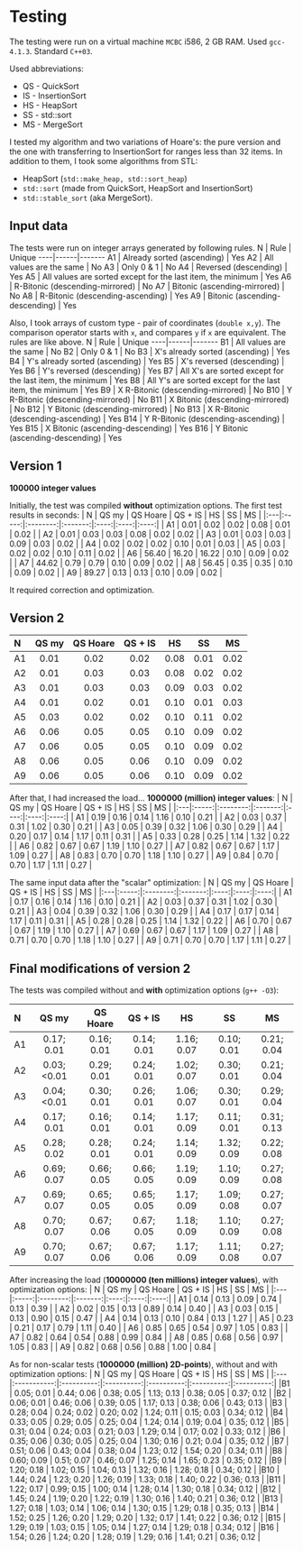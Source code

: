 # Testing
The testing were run on a virtual machine `MCBC` i586, 2 GB RAM.
Used `gcc-4.1.3`. Standard `C++03`.

Used abbreviations:
+ QS - QuickSort
+ IS - InsertionSort
+ HS - HeapSort
+ SS - std::sort
+ MS - MergeSort

I tested my algorithm and two variations of Hoare's: the pure version and the one with transferring to InsertionSort for ranges less than 32 items.
In addition to them, I took some algorithms from STL:
+ HeapSort (`std::make_heap, std::sort_heap`)
+ `std::sort` (made from QuickSort, HeapSort and InsertionSort)
+ `std::stable_sort` (aka MergeSort).

## Input data
The tests were run on integer arrays generated by following rules.
N   | Rule | Unique
----|------|-------
A1  | Already sorted (ascending) | Yes
A2  | All values are the same    | No
A3  | Only 0 & 1                 | No
A4  | Reversed (descending)      | Yes
A5  | All values are sorted except for the last item, the minimum | Yes
A6  | R-Bitonic (descending-mirrored)  | No
A7  | Bitonic (ascending-mirrored)     | No
A8  | R-Bitonic (descending-ascending) | Yes
A9  | Bitonic (ascending-descending)   | Yes

Also, I took arrays of custom type - pair of coordinates (`double x,y`).
The comparison operator starts with `x`, and compares `y` if `x` are equivalent. The rules are like above.
N   | Rule | Unique
----|------|-------
B1  | All values are the same        | No
B2  | Only 0 & 1                     | No
B3  | X's already sorted (ascending) | Yes
B4  | Y's already sorted (ascending) | Yes
B5  | X's reversed (descending)      | Yes
B6  | Y's reversed (descending)      | Yes
B7  | All X's are sorted except for the last item, the minimum | Yes
B8  | All Y's are sorted except for the last item, the minimum | Yes
B9  | X R-Bitonic (descending-mirrored)  | No
B10 | Y R-Bitonic (descending-mirrored)  | No
B11 | X Bitonic (descending-mirrored)    | No
B12 | Y Bitonic (descending-mirrored)    | No
B13 | X R-Bitonic (descending-ascending) | Yes
B14 | Y R-Bitonic (descending-ascending) | Yes
B15 | X Bitonic (ascending-descending)   | Yes
B16 | Y Bitonic (ascending-descending)   | Yes

## Version 1
**100000 integer values**

Initially, the test was compiled **without** optimization options.
The first test results in seconds:
| N  | QS my | QS Hoare | QS + IS |  HS  |  SS  |  MS  |
|:---|:-----:|:--------:|:-------:|:----:|:----:|:----:|
| A1 |  0.01 |    0.02  |   0.02  | 0.08 | 0.01 | 0.02 |
| A2 |  0.01 |    0.03  |   0.03  | 0.08 | 0.02 | 0.02 |
| A3 |  0.01 |    0.03  |   0.03  | 0.09 | 0.03 | 0.02 |
| A4 |  0.02 |    0.02  |   0.02  | 0.10 | 0.01 | 0.03 |
| A5 |  0.03 |    0.02  |   0.02  | 0.10 | 0.11 | 0.02 |
| A6 | 56.40 |   16.20  |  16.22  | 0.10 | 0.09 | 0.02 |
| A7 | 44.62 |    0.79  |   0.79  | 0.10 | 0.09 | 0.02 |
| A8 | 56.45 |    0.35  |   0.35  | 0.10 | 0.09 | 0.02 |
| A9 | 89.27 |    0.13  |   0.13  | 0.10 | 0.09 | 0.02 |

It required correction and optimization.

## Version 2

| N  | QS my | QS Hoare | QS + IS |  HS  |  SS  |  MS  |
|:---|:-----:|:--------:|:-------:|:----:|:----:|:----:|
| A1 |  0.01 |   0.02   |   0.02  | 0.08 | 0.01 | 0.02 |
| A2 |  0.01 |   0.03   |   0.03  | 0.08 | 0.02 | 0.02 |
| A3 |  0.01 |   0.03   |   0.03  | 0.09 | 0.03 | 0.02 |
| A4 |  0.01 |   0.02   |   0.01  | 0.10 | 0.01 | 0.03 |
| A5 |  0.03 |   0.02   |   0.02  | 0.10 | 0.11 | 0.02 |
| A6 |  0.06 |   0.05   |   0.05  | 0.10 | 0.09 | 0.02 |
| A7 |  0.06 |   0.05   |   0.05  | 0.10 | 0.09 | 0.02 |
| A8 |  0.06 |   0.05   |   0.06  | 0.10 | 0.09 | 0.02 |
| A9 |  0.06 |   0.05   |   0.06  | 0.10 | 0.09 | 0.02 |

After that, I had increased the load... **1000000 (million) integer values**:
| N  | QS my | QS Hoare | QS + IS |  HS  |  SS  |  MS  |
|:---|:-----:|:--------:|:-------:|:----:|:----:|:----:|
| A1 |  0.19 |   0.16   |   0.14  | 1.16 | 0.10 | 0.21 |
| A2 |  0.03 |   0.37   |   0.31  | 1.02 | 0.30 | 0.21 |
| A3 |  0.05 |   0.39   |   0.32  | 1.06 | 0.30 | 0.29 |
| A4 |  0.20 |   0.17   |   0.14  | 1.17 | 0.11 | 0.31 |
| A5 |  0.33 |   0.28   |   0.25  | 1.14 | 1.32 | 0.22 |
| A6 |  0.82 |   0.67   |   0.67  | 1.19 | 1.10 | 0.27 |
| A7 |  0.82 |   0.67   |   0.67  | 1.17 | 1.09 | 0.27 |
| A8 |  0.83 |   0.70   |   0.70  | 1.18 | 1.10 | 0.27 |
| A9 |  0.84 |   0.70   |   0.70  | 1.17 | 1.11 | 0.27 |

The same input data after the "scalar" optimization:
| N  | QS my | QS Hoare | QS + IS |  HS  |  SS  |  MS  |
|:---|:-----:|:--------:|:-------:|:----:|:----:|:----:|
| A1 |  0.17 |   0.16   |   0.14  | 1.16 | 0.10 | 0.21 |
| A2 |  0.03 |   0.37   |   0.31  | 1.02 | 0.30 | 0.21 |
| A3 |  0.04 |   0.39   |   0.32  | 1.06 | 0.30 | 0.29 |
| A4 |  0.17 |   0.17   |   0.14  | 1.17 | 0.11 | 0.31 |
| A5 |  0.28 |   0.28   |   0.25  | 1.14 | 1.32 | 0.22 |
| A6 |  0.70 |   0.67   |   0.67  | 1.19 | 1.10 | 0.27 |
| A7 |  0.69 |   0.67   |   0.67  | 1.17 | 1.09 | 0.27 |
| A8 |  0.71 |   0.70   |   0.70  | 1.18 | 1.10 | 0.27 |
| A9 |  0.71 |   0.70   |   0.70  | 1.17 | 1.11 | 0.27 |

## Final modifications of version 2

The tests was compiled without and **with** optimization options (`g++ -O3`):

| N  |    QS my    |  QS Hoare  |   QS + IS  |     HS     |     SS     |     MS     |
|:---|:-----------:|:----------:|:----------:|:----------:|:----------:|:----------:|
| A1 | 0.17; 0.01  | 0.16; 0.01 | 0.14; 0.01 | 1.16; 0.07 | 0.10; 0.01 | 0.21; 0.04 |
| A2 | 0.03; <0.01 | 0.29; 0.01 | 0.24; 0.01 | 1.02; 0.07 | 0.30; 0.01 | 0.21; 0.04 |
| A3 | 0.04; <0.01 | 0.30; 0.01 | 0.26; 0.01 | 1.06; 0.07 | 0.30; 0.01 | 0.29; 0.04 |
| A4 | 0.17; 0.01  | 0.16; 0.01 | 0.14; 0.01 | 1.17; 0.09 | 0.11; 0.01 | 0.31; 0.13 |
| A5 | 0.28; 0.02  | 0.28; 0.01 | 0.24; 0.01 | 1.14; 0.09 | 1.32; 0.09 | 0.22; 0.08 |
| A6 | 0.69; 0.07  | 0.66; 0.05 | 0.66; 0.05 | 1.19; 0.09 | 1.10; 0.09 | 0.27; 0.08 |
| A7 | 0.69; 0.07  | 0.65; 0.05 | 0.65; 0.05 | 1.17; 0.09 | 1.09; 0.08 | 0.27; 0.07 |
| A8 | 0.70; 0.07  | 0.67; 0.06 | 0.67; 0.05 | 1.18; 0.09 | 1.10; 0.09 | 0.27; 0.08 |
| A9 | 0.70; 0.07  | 0.67; 0.06 | 0.67; 0.06 | 1.17; 0.09 | 1.11; 0.08 | 0.27; 0.07 |

After increasing the load (**10000000 (ten millions) integer values**), with optimization options:
| N  | QS my | QS Hoare | QS + IS |  HS  |  SS  |  MS  |
|:---|:-----:|:--------:|:-------:|:----:|:----:|:----:|
| A1 |  0.14 |   0.13   |   0.09  | 0.74 | 0.13 | 0.39 |
| A2 |  0.02 |   0.15   |   0.13  | 0.89 | 0.14 | 0.40 |
| A3 |  0.03 |   0.15   |   0.13  | 0.90 | 0.15 | 0.47 |
| A4 |  0.14 |   0.13   |   0.10  | 0.84 | 0.13 | 1.27 |
| A5 |  0.23 |   0.21   |   0.17  | 0.79 | 1.11 | 0.40 |
| A6 |  0.85 |   0.65   |   0.54  | 0.97 | 1.05 | 0.83 |
| A7 |  0.82 |   0.64   |   0.54  | 0.88 | 0.99 | 0.84 |
| A8 |  0.85 |   0.68   |   0.56  | 0.97 | 1.05 | 0.83 |
| A9 |  0.82 |   0.68   |   0.56  | 0.88 | 1.00 | 0.84 |

As for non-scalar tests (**1000000 (million) 2D-points**), without and with optimization options:
| N  |    QS my    |  QS Hoare  |   QS + IS  |     HS     |     SS     |     MS     |
|:---|:-----------:|:----------:|:----------:|:----------:|:----------:|:----------:|
|B1  | 0.05; 0.01  | 0.44; 0.06 | 0.38; 0.05 | 1.13; 0.13 | 0.38; 0.05 | 0.37; 0.12 |
|B2  | 0.06; 0.01  | 0.46; 0.06 | 0.39; 0.05 | 1.17; 0.13 | 0.38; 0.06 | 0.43; 0.13 |
|B3  | 0.28; 0.04  | 0.24; 0.02 | 0.20; 0.02 | 1.24; 0.11 | 0.15; 0.03 | 0.34; 0.12 |
|B4  | 0.33; 0.05  | 0.29; 0.05 | 0.25; 0.04 | 1.24; 0.14 | 0.19; 0.04 | 0.35; 0.12 |
|B5  | 0.31; 0.04  | 0.24; 0.03 | 0.21; 0.03 | 1.29; 0.14 | 0.17; 0.02 | 0.33; 0.12 |
|B6  | 0.35; 0.06  | 0.30; 0.05 | 0.25; 0.04 | 1.30; 0.16 | 0.21; 0.04 | 0.35; 0.12 |
|B7  | 0.51; 0.06  | 0.43; 0.04 | 0.38; 0.04 | 1.23; 0.12 | 1.54; 0.20 | 0.34; 0.11 |
|B8  | 0.60; 0.09  | 0.51; 0.07 | 0.46; 0.07 | 1.25; 0.14 | 1.65; 0.23 | 0.35; 0.12 |
|B9  | 1.20; 0.18  | 1.02; 0.15 | 1.04; 0.13 | 1.32; 0.16 | 1.28; 0.18 | 0.34; 0.12 |
|B10 | 1.44; 0.24  | 1.23; 0.20 | 1.26; 0.19 | 1.33; 0.18 | 1.40; 0.22 | 0.36; 0.13 |
|B11 | 1.22; 0.17  | 0.99; 0.15 | 1.00; 0.14 | 1.28; 0.14 | 1.30; 0.18 | 0.34; 0.12 |
|B12 | 1.45; 0.24  | 1.19; 0.20 | 1.22; 0.19 | 1.30; 0.16 | 1.40; 0.21 | 0.36; 0.12 |
|B13 | 1.27; 0.18  | 1.03; 0.14 | 1.06; 0.14 | 1.30; 0.15 | 1.29; 0.18 | 0.35; 0.13 |
|B14 | 1.52; 0.25  | 1.26; 0.20 | 1.29; 0.20 | 1.32; 0.17 | 1.41; 0.22 | 0.36; 0.12 |
|B15 | 1.29; 0.19  | 1.03; 0.15 | 1.05; 0.14 | 1.27; 0.14 | 1.29; 0.18 | 0.34; 0.12 |
|B16 | 1.54; 0.26  | 1.24; 0.20 | 1.28; 0.19 | 1.29; 0.16 | 1.41; 0.21 | 0.36; 0.12 |

